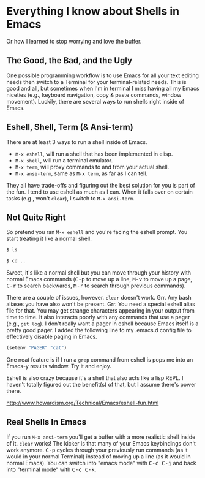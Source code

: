 Everything I know about Shells in Emacs
=======================================

Or how I learned to stop worrying and love the buffer.

The Good, the Bad, and the Ugly
-------------------------------

One possible programming workflow is to use Emacs for all your text
editing needs then switch to a Terminal for your terminal-related
needs. This is good and all, but sometimes when I'm in terminal I miss
having all my Emacs niceties (e.g., keyboard navigation, copy & paste
commands, window movement). Luckily, there are several ways to run
shells right inside of Emacs.

Eshell, Shell, Term (& Ansi-term)
---------------------------------

There are at least 3 ways to run a shell inside of Emacs.

- `M-x eshell`, will run a shell that has been implemented in elisp.
- `M-x shell`, will run a terminal emulator.
- `M-x term`, will proxy commands to and from your actual shell.
- `M-x ansi-term`, same as `M-x term`, as far as I can tell.

They all have trade-offs and figuring out the best solution for you is
part of the fun. I tend to use eshell as much as I can. When it falls
over on certain tasks (e.g., won't `clear`), I switch to `M-x
ansi-term`.

Not Quite Right
---------------

So pretend you ran `M-x eshell` and you're facing the eshell
prompt. You start treating it like a normal shell.

```sh
$ ls
```

```sh
$ cd ..
```

Sweet, it's like a normal shell but you can move through your history
with normal Emacs commands (<kbd>C-p</kbd> to move up a line,
<kbd>M-v</kbd> to move up a page, <kbd>C-r</kbd> to search backwards,
<kbd>M-r</kbd> to search through previous commands).

There are a couple of issues, however. `clear` doesn't work. Grr. Any
bash aliases you have also won't be present. Grr. You need a special
eshell alias file for that. You may get strange characters appearing
in your output from time to time. It also interacts poorly with any
commands that use a pager (e.g., `git log`). I don't really want a
pager in eshell because Emacs itself is a pretty good pager. I added
the following line to my .emacs.d config file to effectively disable
paging in Emacs.

```lisp
(setenv "PAGER" "cat")
```

One neat feature is if I run a `grep` command from eshell is pops me
into an Emacs-y results window. Try it and enjoy.

Eshell is also crazy because it's a shell that also acts like a lisp
REPL. I haven't totally figured out the benefit(s) of that, but I
assume there's power there.

http://www.howardism.org/Technical/Emacs/eshell-fun.html

Real Shells In Emacs
--------------------

If you run `M-x ansi-term` you'll get a buffer with a more realistic
shell inside of it. `clear` works! The kicker is that many of your
Emacs keybindings don't work anymore. <kbd>C-p</kbd> cycles through
your previously run commands (as it would in your normal Terminal)
instead of moving up a line (as it would in normal Emacs). You can
switch into "emacs mode" with <kbd>C-c C-j</kbd> and back into
"terminal mode" with <kbd>C-c C-k</kbd>.
